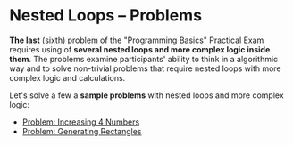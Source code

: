 # Nested Loops – Problems

**The last** \(sixth\) problem of the "Programming Basics" Practical Exam requires using of **several nested loops and more complex logic inside them**. The problems examine participants' ability to think in a algorithmic way and to solve non-trivial problems that require nested loops with more complex logic and calculations.

Let's solve a few a **sample problems** with nested loops and more complex logic:

* [Problem: Increasing 4 Numbers](/Content/Chapter-8-1-exam-preparation/nested-loops-problems/nested-loops-problems/problem-increasing-4-numbers.md)
* [Problem: Generating Rectangles](/Content/Chapter-8-1-exam-preparation/nested-loops-problems/nested-loops-problems/problem-generating-rectangles.md)
